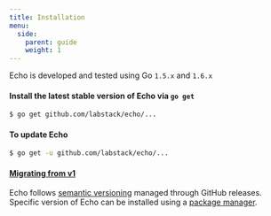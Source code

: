```yaml
---
title: Installation
menu:
  side:
    parent: guide
    weight: 1
---
```


Echo is developed and tested using Go `1.5.x` and `1.6.x`

#### Install the latest stable version of Echo via `go get`

```sh
$ go get github.com/labstack/echo/...
```

#### To update Echo

```sh
$ go get -u github.com/labstack/echo/...
```

#### [Migrating from v1](/guide/migrating)

Echo follows [semantic versioning](http://semver.org) managed through GitHub releases.
Specific version of Echo can be installed using a [package manager](https://github.com/avelino/awesome-go#package-management).
